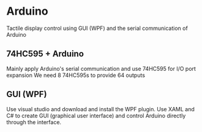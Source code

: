 # Arduino
Tactile display control using GUI (WPF) and the serial communication of Arduino

## 74HC595 + Arduino 
Mainly apply Arduino's serial communication and use 74HC595 for I/O port expansion
We need 8 74HC595s to provide 64 outputs

## GUI (WPF)
Use visual studio and download and install the WPF plugin.
Use XAML and C# to create GUI (graphical user interface) and control Arduino directly through the interface.
